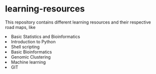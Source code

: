 # learning-resources
<p>This repository contains different learning resources and their respective road maps, like <p>

<li>Basic Statistics and Bioinformatics 
<li>Introduction to Python
<li>Shell scripting 
<li>Basic Bioinformatics
<li> Genomic Clustering
<li> Machine learning
<li> GIT

